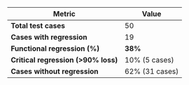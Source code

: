 | Metric                              | Value          |
| ----------------------------------- | -------------- |
| **Total test cases**                | 50             |
| **Cases with regression**           | 19             |
| **Functional regression (%)**       | **38%**        |
| **Critical regression (>90% loss)** | 10% (5 cases)  |
| **Cases without regression**        | 62% (31 cases) |
